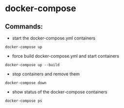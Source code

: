 # docker-compose

## Commands:

 * start the docker-compose.yml containers
 
`docker-compose up`

 * force build docker-compose.yml and start containers

`docker-compose up --build`

 * stop containers and remove them

`docker-compose down`

* show status of the docker-compose containers

`docker-compose ps`

